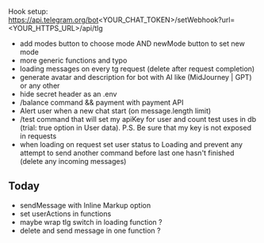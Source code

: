 Hook setup: https://api.telegram.org/bot<YOUR_CHAT_TOKEN>/setWebhook?url=<YOUR_HTTPS_URL>/api/tlg

- add modes button to choose mode AND newMode button to set new mode
- more generic functions and typo
- loading messages on every tg request (delete after request completion)
- generate avatar and description for bot with AI like (MidJourney | GPT) or any other
- hide secret header as an .env
- /balance command && payment with payment API
- Alert user when a new chat start (on message.length limit)
- /test command that will set my apiKey for user and count test uses in db (trial: true option in User data). P.S. Be sure that my key is not exposed in requests
- when loading on request set user status to Loading and prevent any attempt to send another command before last one hasn't finished (delete any incoming messages)

## Today

- sendMessage with Inline Markup option
- set userActions in functions
- maybe wrap tlg switch in loading function ?
- delete and send message in one function ?
